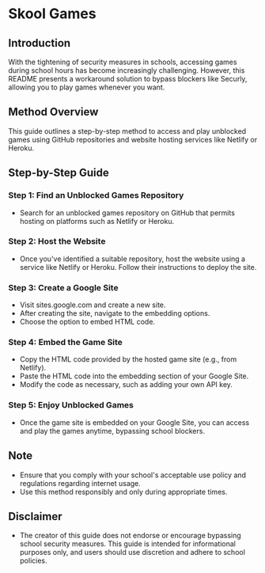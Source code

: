 # Skool Games

## Introduction
With the tightening of security measures in schools, accessing games during school hours has become increasingly challenging. However, this README presents a workaround solution to bypass blockers like Securly, allowing you to play games whenever you want.

## Method Overview
This guide outlines a step-by-step method to access and play unblocked games using GitHub repositories and website hosting services like Netlify or Heroku.

## Step-by-Step Guide

### Step 1: Find an Unblocked Games Repository
- Search for an unblocked games repository on GitHub that permits hosting on platforms such as Netlify or Heroku.

### Step 2: Host the Website
- Once you've identified a suitable repository, host the website using a service like Netlify or Heroku. Follow their instructions to deploy the site.

### Step 3: Create a Google Site
- Visit sites.google.com and create a new site.
- After creating the site, navigate to the embedding options.
- Choose the option to embed HTML code.

### Step 4: Embed the Game Site
- Copy the HTML code provided by the hosted game site (e.g., from Netlify).
- Paste the HTML code into the embedding section of your Google Site.
- Modify the code as necessary, such as adding your own API key.

### Step 5: Enjoy Unblocked Games
- Once the game site is embedded on your Google Site, you can access and play the games anytime, bypassing school blockers.

## Note
- Ensure that you comply with your school's acceptable use policy and regulations regarding internet usage.
- Use this method responsibly and only during appropriate times.

## Disclaimer
- The creator of this guide does not endorse or encourage bypassing school security measures. This guide is intended for informational purposes only, and users should use discretion and adhere to school policies.
